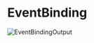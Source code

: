 # EventBinding

![EventBindingOutput](https://user-images.githubusercontent.com/79982684/113674907-99c08780-966f-11eb-8bd4-c4d6789a9437.PNG)

